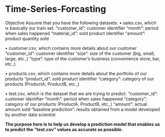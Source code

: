 # Time-Series-Forcasting

Objective
Assume that you have the following datasets:
• sales.csv, which is basically our train set.
    “customer_id”: customer identifier 
    “month”: period when sales happened 
    “material_id”: sold product identifier 
    “amount”: product quantity sold

• customer.csv, which contains more details about our customer 
    “customer_id”: customer identifier
    “size”: size of the customer (big, small, large, etc.,)
    “type”: type of the customer’s business (convenience store, bar, etc.,)
    
• products.csv, which contains more details about the portfolio of our products 
      “product_id”: sold product identifier
      “category”: category of our products (ProductA, ProductB, etc.,)
      
• test.csv, which is the dataset that we are trying to predict. 
      “customer_id”: customer identifier
      “month”: period when sales happened
      “category”: category of our products (ProductA, ProductB, etc.,) 
      “amount”: actual amount sold
      “baseline prediction”: results obtained from a model developed by another data scientist

      
**The purpose here is to help us develop a prediction model that enables us to predict the “test.csv” values as accurate as possible.**
